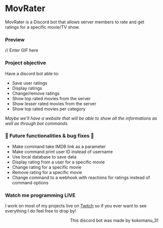 # MovRater
MovRater is a Discord bot that allows server members to rate and get ratings for a specific movie/TV show.

### Preview
// Enter GIF here

### Project objective
Have a discord bot able to:
- Save user ratings
- Display ratings
- Change/remove ratings
- Show top rated movies from the server
- Show lesser rated movies from the server
- Show top rated movies per category

*Maybe we'll have a website that will be able to show all the informations as well as through bot commands.*

### 🚧 Future functionalities & bug fixes 🚧
- Make command take IMDB link as a parameter
- Make command print user ID instead of username
- Use local database to save data
- Display rating from a user for a specific movie
- Change rating for a specific movie
- Remove rating for a specific movie
- Change command to a webhook with reactions for ratings instead of command options

### Watch me programming LIVE
I work on most of my projects live on [Twitch](https://www.twitch.tv/kokomanu_31) so if you ever want to see everything I do feel free to drop by!

<p align="right">This discord bot was made by kokomanu_31